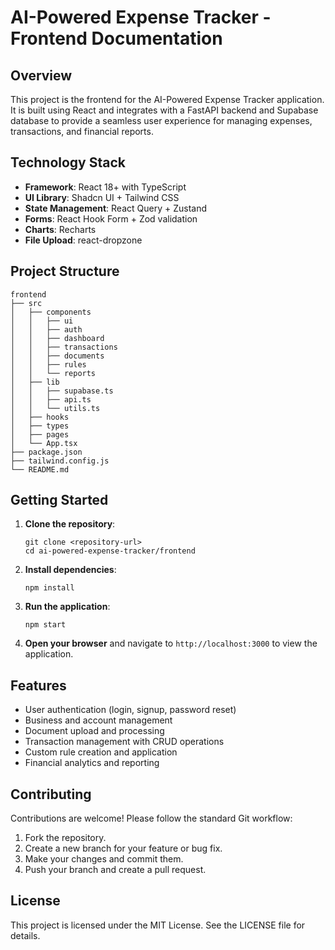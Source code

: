 # AI-Powered Expense Tracker - Frontend Documentation

## Overview
This project is the frontend for the AI-Powered Expense Tracker application. It is built using React and integrates with a FastAPI backend and Supabase database to provide a seamless user experience for managing expenses, transactions, and financial reports.

## Technology Stack
- **Framework**: React 18+ with TypeScript
- **UI Library**: Shadcn UI + Tailwind CSS
- **State Management**: React Query + Zustand
- **Forms**: React Hook Form + Zod validation
- **Charts**: Recharts
- **File Upload**: react-dropzone

## Project Structure
```
frontend
├── src
│   ├── components
│   │   ├── ui
│   │   ├── auth
│   │   ├── dashboard
│   │   ├── transactions
│   │   ├── documents
│   │   ├── rules
│   │   └── reports
│   ├── lib
│   │   ├── supabase.ts
│   │   ├── api.ts
│   │   └── utils.ts
│   ├── hooks
│   ├── types
│   ├── pages
│   └── App.tsx
├── package.json
├── tailwind.config.js
└── README.md
```

## Getting Started
1. **Clone the repository**:
   ```
   git clone <repository-url>
   cd ai-powered-expense-tracker/frontend
   ```

2. **Install dependencies**:
   ```
   npm install
   ```

3. **Run the application**:
   ```
   npm start
   ```

4. **Open your browser** and navigate to `http://localhost:3000` to view the application.

## Features
- User authentication (login, signup, password reset)
- Business and account management
- Document upload and processing
- Transaction management with CRUD operations
- Custom rule creation and application
- Financial analytics and reporting

## Contributing
Contributions are welcome! Please follow the standard Git workflow:
1. Fork the repository.
2. Create a new branch for your feature or bug fix.
3. Make your changes and commit them.
4. Push your branch and create a pull request.

## License
This project is licensed under the MIT License. See the LICENSE file for details.